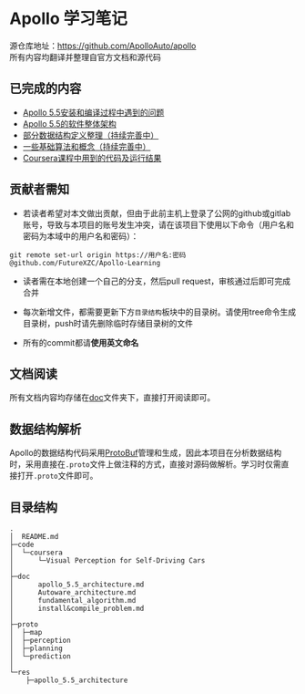 # Apollo 学习笔记

源仓库地址：https://github.com/ApolloAuto/apollo  
所有内容均翻译并整理自官方文档和源代码

## 已完成的内容

- [Apollo 5.5安装和编译过程中遇到的问题](./doc/install&compile_problem.md)
- [Apollo 5.5的软件整体架构](./doc/apollo_5.5_architecture.md)
- [部分数据结构定义整理（持续完善中）](./proto)
- [一些基础算法和概念（持续完善中）](./doc/fundamental_algorithm.md)
- [Coursera课程中用到的代码及运行结果](./code/coursera)

## 贡献者需知

- 若读者希望对本文做出贡献，但由于此前主机上登录了公网的github或gitlab账号，导致与本项目的账号发生冲突，请在该项目下使用以下命令（用户名和密码为本域中的用户名和密码）：

```
git remote set-url origin https://用户名:密码@github.com/FutureXZC/Apollo-Learning
```

- 读者需在本地创建一个自己的分支，然后pull request，审核通过后即可完成合并

- 每次新增文件，都需要更新下方`目录结构`板块中的目录树。请使用tree命令生成目录树，push时请先删除临时存储目录树的文件

- 所有的commit都请**使用英文命名**

## 文档阅读

所有文档内容均存储在[doc](./doc/)文件夹下，直接打开阅读即可。

## 数据结构解析

Apollo的数据结构代码采用[ProtoBuf](https://github.com/protocolbuffers/protobuf)管理和生成，因此本项目在分析数据结构时，采用直接在`.proto`文件上做注释的方式，直接对源码做解析。学习时仅需直接打开`.proto`文件即可。

## 目录结构

```
.
│  README.md
├─code
│  └─coursera
│      └─Visual Perception for Self-Driving Cars
│  
├─doc
│      apollo_5.5_architecture.md
│      Autoware_architecture.md
│      fundamental_algorithm.md
│      install&compile_problem.md
│      
├─proto
│  ├─map    
│  ├─perception     
│  ├─planning          
│  └─prediction   
│            
└─res
    ├─apollo_5.5_architecture        

```
